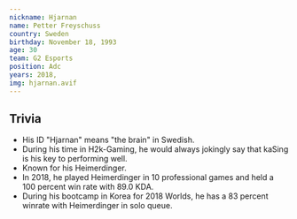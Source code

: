 ```yaml
---
nickname: Hjarnan
name: Petter Freyschuss
country: Sweden
birthday: November 18, 1993
age: 30
team: G2 Esports
position: Adc
years: 2018,
img: hjarnan.avif
---
```


## Trivia

- His ID "Hjarnan" means "the brain" in Swedish.
- During his time in H2k-Gaming, he would always jokingly say that kaSing is his key to performing well.
- Known for his Heimerdinger.
- In 2018, he played Heimerdinger in 10 professional games and held a 100 percent win rate with 89.0 KDA.
- During his bootcamp in Korea for 2018 Worlds, he has a 83 percent winrate with Heimerdinger in solo queue.